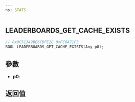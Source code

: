```yaml
---
ns: STATS
---
```

## LEADERBOARDS_GET_CACHE_EXISTS

```c
// 0x9C51349BE6CDFE2C 0xFC8A71F3
BOOL LEADERBOARDS_GET_CACHE_EXISTS(Any p0);
```


## 參數
* **p0**: 

## 返回值
